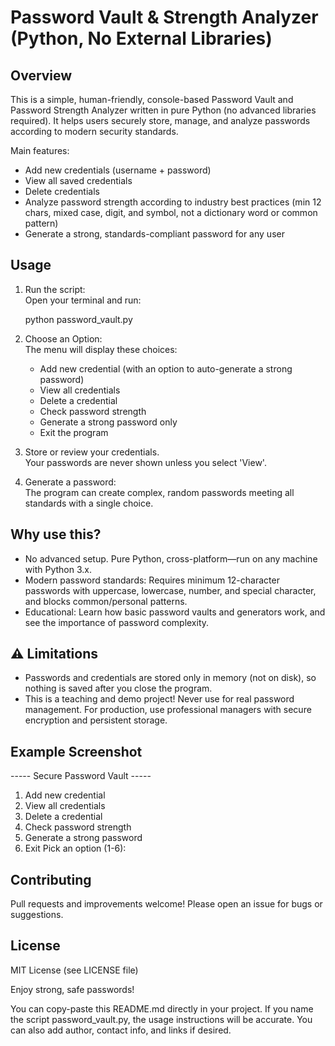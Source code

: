 # Password Vault & Strength Analyzer (Python, No External Libraries)

## Overview

This is a simple, human-friendly, console-based Password Vault and Password Strength Analyzer written in pure Python (no advanced libraries required). It helps users securely store, manage, and analyze passwords according to modern security standards.

Main features:
- Add new credentials (username + password)
- View all saved credentials
- Delete credentials  
- Analyze password strength according to industry best practices (min 12 chars, mixed case, digit, and symbol, not a dictionary word or common pattern)
- Generate a strong, standards-compliant password for any user

## Usage

1. Run the script:  
   Open your terminal and run:
   
   python password_vault.py
   
2. Choose an Option:  
   The menu will display these choices:
   - Add new credential (with an option to auto-generate a strong password)
   - View all credentials
   - Delete a credential
   - Check password strength
   - Generate a strong password only
   - Exit the program

3. Store or review your credentials.  
   Your passwords are never shown unless you select 'View'.

4. Generate a password:  
   The program can create complex, random passwords meeting all standards with a single choice.

## Why use this?

- No advanced setup. Pure Python, cross-platform—run on any machine with Python 3.x.
- Modern password standards:  Requires minimum 12-character passwords with uppercase, lowercase, number, and special character, and blocks common/personal patterns.
- Educational:  Learn how basic password vaults and generators work, and see the importance of password complexity.

## ⚠ Limitations

- Passwords and credentials are stored only in memory (not on disk), so nothing is saved after you close the program.
- This is a teaching and demo project! Never use for real password management. For production, use professional managers with secure encryption and persistent storage.

## Example Screenshot


----- Secure Password Vault -----
1. Add new credential
2. View all credentials
3. Delete a credential
4. Check password strength
5. Generate a strong password
6. Exit
Pick an option (1-6): 


## Contributing

Pull requests and improvements welcome! Please open an issue for bugs or suggestions.

## License

MIT License (see LICENSE file)

Enjoy strong, safe passwords!

You can copy-paste this README.md directly in your project. If you name the script password_vault.py, the usage instructions will be accurate. You can also add author, contact info, and links if desired.
